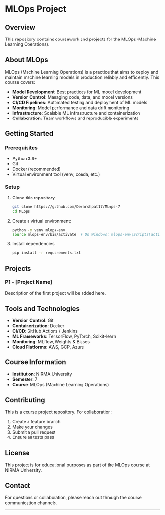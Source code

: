 # MLOps Project

## Overview
This repository contains coursework and projects for the MLOps (Machine Learning Operations).



## About MLOps
MLOps (Machine Learning Operations) is a practice that aims to deploy and maintain machine learning models in production reliably and efficiently. This course covers:

- **Model Development**: Best practices for ML model development
- **Version Control**: Managing code, data, and model versions
- **CI/CD Pipelines**: Automated testing and deployment of ML models
- **Monitoring**: Model performance and data drift monitoring
- **Infrastructure**: Scalable ML infrastructure and containerization
- **Collaboration**: Team workflows and reproducible experiments

## Getting Started

### Prerequisites
- Python 3.8+
- Git
- Docker (recommended)
- Virtual environment tool (venv, conda, etc.)

### Setup
1. Clone this repository:
   ```bash
   git clone https://github.com/Devarshpat17/MLops-7
   cd MLops
   ```

2. Create a virtual environment:
   ```bash
   python -m venv mlops-env
   source mlops-env/bin/activate  # On Windows: mlops-env\Scripts\activate
   ```

3. Install dependencies:
   ```bash
   pip install -r requirements.txt
   ```

## Projects

### P1 - [Project Name]
Description of the first project will be added here.

## Tools and Technologies
- **Version Control**: Git
- **Containerization**: Docker
- **CI/CD**: GitHub Actions / Jenkins
- **ML Frameworks**: TensorFlow, PyTorch, Scikit-learn
- **Monitoring**: MLflow, Weights & Biases
- **Cloud Platforms**: AWS, GCP, Azure

## Course Information
- **Institution**: NIRMA University
- **Semester**: 7
- **Course**: MLOps (Machine Learning Operations)


## Contributing
This is a course project repository. For collaboration:
1. Create a feature branch
2. Make your changes
3. Submit a pull request
4. Ensure all tests pass

## License
This project is for educational purposes as part of the MLOps course at NIRMA University.

## Contact
For questions or collaboration, please reach out through the course communication channels.

---
